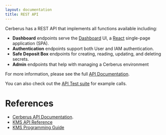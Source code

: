 ```yaml
---
layout: documentation
title: REST API
---
```


Cerberus has a REST API that implements all functions available including:

* **Dashboard** endpoints serve the [Dashboard](../user-guide/dashboard) UI, a
  <a target="_blank" onclick="trackOutboundLink('https://facebook.github.io/react/')" href="https://facebook.github.io/react/">React</a> single-page application (SPA).
* **Authentication** endpoints support both User and IAM authentication.
* **Safe Deposit Box** endpoints for creating, reading, updating, and deleting secrets.
* **Admin** endpoints that help with managing a Cerberus environment

For more information, please see the full <a target="_blank" onclick="trackOutboundLink('https://github.com/Nike-Inc/cerberus-management-service/blob/master/API.md')" href="https://github.com/Nike-Inc/cerberus-management-service/blob/master/API.md">API Documentation</a>.

You can also check out the [API Test suite](https://github.com/Nike-Inc/cerberus-integration-tests) for example calls.
    

# References

*  <a target="_blank" onclick="trackOutboundLink('https://github.com/Nike-Inc/cerberus-management-service/blob/master/API.md')" href="https://github.com/Nike-Inc/cerberus-management-service/blob/master/API.md">Cerberus API Documentation</a>.
*  <a target="_blank" onclick="trackOutboundLink('http://docs.aws.amazon.com/kms/latest/APIReference/Welcome.html')" href="http://docs.aws.amazon.com/kms/latest/APIReference/Welcome.html">KMS API Reference</a>
*  <a target="_blank" onclick="trackOutboundLink('http://docs.aws.amazon.com/kms/latest/developerguide/programming-top.html')" href="http://docs.aws.amazon.com/kms/latest/developerguide/programming-top.html">KMS Programming Guide</a>